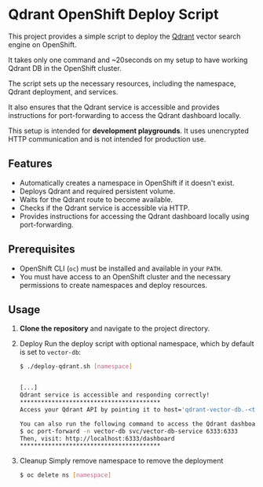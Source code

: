 # Qdrant OpenShift Deploy Script

This project provides a simple script to deploy the [Qdrant](https://qdrant.tech/) vector search engine on OpenShift.

It takes only one command and ~20seconds on my setup to have working Qdrant DB in the OpenShift cluster.

The script sets up the necessary resources, including the namespace, Qdrant deployment, and services.

It also ensures that the Qdrant service is accessible and provides instructions for port-forwarding to access the Qdrant dashboard locally.

This setup is intended for **development playgrounds**. It uses unencrypted HTTP communication and is not intended for production use.

## Features

- Automatically creates a namespace in OpenShift if it doesn't exist.
- Deploys Qdrant and required persistent volume.
- Waits for the Qdrant route to become available.
- Checks if the Qdrant service is accessible via HTTP.
- Provides instructions for accessing the Qdrant dashboard locally using port-forwarding.

## Prerequisites

- OpenShift CLI (`oc`) must be installed and available in your `PATH`.
- You must have access to an OpenShift cluster and the necessary permissions to create namespaces and deploy resources.

## Usage

1. **Clone the repository** and navigate to the project directory.
2. Deploy
Run the deploy script with optional namespace, which by default is set to `vector-db`:
   ```bash
   $ ./deploy-qdrant.sh [namespace]

   
   [...]
   Qdrant service is accessible and responding correctly!
   ****************************************
   Access your Qdrant API by pointing it to host='qdrant-vector-db.-<truncated>',port='80')

   You can also run the following command to access the Qdrant dashboard locally:
   $ oc port-forward -n vector-db svc/vector-db-service 6333:6333
   Then, visit: http://localhost:6333/dashboard
   ****************************************

   ```
   
3. Cleanup
Simply remove namespace to remove the deployment
   ```bash
   $ oc delete ns [namespace]
   ```
